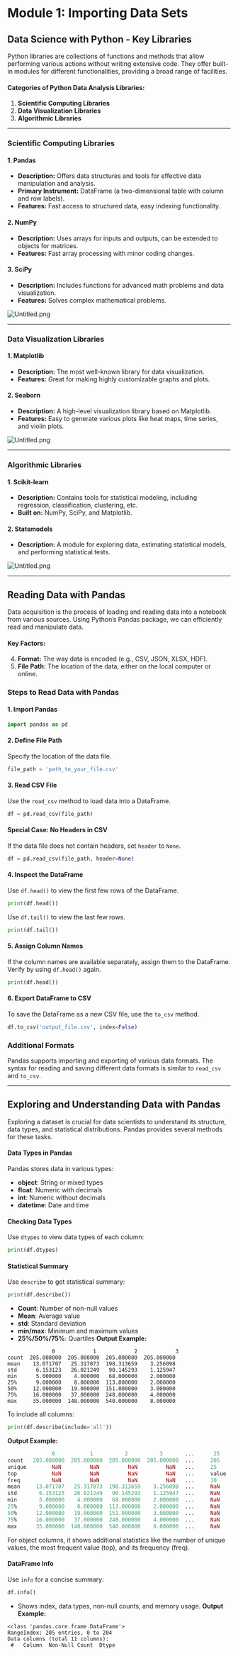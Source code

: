 

# Module 1: Importing Data Sets
## Data Science with Python - Key Libraries
Python libraries are collections of functions and methods that allow performing various actions without writing extensive code. They offer built-in modules for different functionalities, providing a broad range of facilities.
#### Categories of Python Data Analysis Libraries:
1. **Scientific Computing Libraries**
2. **Data Visualization Libraries**
3. **Algorithmic Libraries**

___
### Scientific Computing Libraries
#### 1. **Pandas**
- **Description:** Offers data structures and tools for effective data manipulation and analysis.
- **Primary Instrument:** DataFrame (a two-dimensional table with column and row labels).
- **Features:** Fast access to structured data, easy indexing functionality.
#### 2. **NumPy**
- **Description:** Uses arrays for inputs and outputs, can be extended to objects for matrices.
- **Features:** Fast array processing with minor coding changes.
#### 3. **SciPy**
- **Description:** Includes functions for advanced math problems and data visualization.
- **Features:** Solves complex mathematical problems.

![Untitled.png](https://prod-files-secure.s3.us-west-2.amazonaws.com/03e82b26-cccb-4906-bb56-adabcbdc0655/997ac361-58a8-4f04-bb0f-79fea4baa761/Untitled.png?X-Amz-Algorithm=AWS4-HMAC-SHA256&X-Amz-Content-Sha256=UNSIGNED-PAYLOAD&X-Amz-Credential=ASIAZI2LB466UXZCB6YT%2F20250206%2Fus-west-2%2Fs3%2Faws4_request&X-Amz-Date=20250206T231613Z&X-Amz-Expires=3600&X-Amz-Security-Token=IQoJb3JpZ2luX2VjEE8aCXVzLXdlc3QtMiJGMEQCIDh4ADlPJEcvHo777HLuYobA%2BzZfUHaP0YkWcsJHhMhIAiBMTdcgDlCJu0Y5llY1Ytdey6jebmUu7b6xQ4qy9ElJjSr%2FAwhoEAAaDDYzNzQyMzE4MzgwNSIMfylC5gNGKk7dEuJSKtwDoHLXckhcpMtidASX%2B8IqycAeDg1naRRHpl9e0%2F0%2BMSIdBG%2BHGa3A%2Bpbro8uHBleogmRbEX8MVsNo6qHgNISu5MiNY%2BXMtD9zKI%2Bs8g0byvr9JkNCCyNUPhO0rQdHIsxVpeiAXnADrqQ4A28zJdlBhFstdWaLnfmR%2FRJxk%2FfTQllOEn0VAh8SG%2BhfdzRzx8M80jcoAkqV4Upw8ZLMiCd27vTPbqiRjhGViZ4J06HzIxoktNdZNtYXKzV%2FnTJTMFju2dcNA9HaPgFHm059wI3pVCx5c%2FgkP8dSC4a9ppWxgffx%2BApT3daIxwrYcKJ8kX%2FFjkJz6UTj4a7qhbHF%2BVWhDbIYPlESBRPS%2FnURWvdnqZiiTjMYdu3jG%2BgHnRFt1%2BwT2Rz1y2N%2Fd%2B6DAgLS80r7iRgS5TK0heoa8qEiuJR8eb15oUCFknoKRhHZKZfr4uy5WEK07cQ6nk2Ce9lR6zw2Bs6MX6MzwYzkI8Jm67KNIz8rLEGv%2FwREgNbohEpjn5%2BqxbD5OVwErj4aES6ZN6Na5S5ZOS7gqpEx%2BC7HByLQkTb9iSBGLSKjMKI4QcFcRRg3twL20Mrj7q%2F9wece5qw1eVsrQPRsQZw7J%2F8YOEMyR9keI%2FLG0OjhXiwgb0cw3%2F2UvQY6pgEi1fnPzY8ZsNfjhIhy5WwEml93wyIwqoH5q%2FQVN1xo2lkmn1r0gRwhrk1CkxEmc3tJy%2BpMH4QyHUiHuFQXA22xGf5Twxar98y2AwfqbhhRYyDOWRA274wAYexucFDbgAKhIdWHWKNZtRaMIr%2B%2F0x%2F4DheN2OH7M%2Fe1Z9wZBzNvQ4Ddwuow9Dw2X02YRZc9T%2F2INphPYdLizi8CS%2B1daJUYiZH8vmvZ&X-Amz-Signature=3554a16cafb1521a9b4339fb32121d13fb50e0ea04089dd3988827942f1ae8a7&X-Amz-SignedHeaders=host&x-id=GetObject)
___
### Data Visualization Libraries
#### 1. **Matplotlib**
- **Description:** The most well-known library for data visualization.
- **Features:** Great for making highly customizable graphs and plots.
#### 2. **Seaborn**
- **Description:** A high-level visualization library based on Matplotlib.
- **Features:** Easy to generate various plots like heat maps, time series, and violin plots.

![Untitled.png](https://prod-files-secure.s3.us-west-2.amazonaws.com/03e82b26-cccb-4906-bb56-adabcbdc0655/733d1e42-5a53-4fd8-90c1-3d85254369a6/Untitled.png?X-Amz-Algorithm=AWS4-HMAC-SHA256&X-Amz-Content-Sha256=UNSIGNED-PAYLOAD&X-Amz-Credential=ASIAZI2LB4665E25HJQ3%2F20250206%2Fus-west-2%2Fs3%2Faws4_request&X-Amz-Date=20250206T231608Z&X-Amz-Expires=3600&X-Amz-Security-Token=IQoJb3JpZ2luX2VjEE8aCXVzLXdlc3QtMiJHMEUCIC2RseCqYu%2BJKeU3Z96aOsqGHQSdhSIztgAhJcDIzdTjAiEA6qp8QjJndONfpXZ6MHgu4D2D%2FlNb8JV2dJpnQ2eOsWsq%2FwMIaBAAGgw2Mzc0MjMxODM4MDUiDA%2FqvEM9kNCJRCp2UircA6i4SVBRNf%2FZE%2BzmIBgys5Ocfvy2R3tKkYJrNcW1WyUGoZEB92plRU4yIz6CM1hgKQQ%2FRp3wDoo4uym12HnxTGr1l4koORR0xTJnBJFTaoEurol2XPk2GA0emlFaITC8JfmDci440lgIdbrTnz3wcBLAoqI8rh7cvBnhvnDUF1P607t%2B9vnPKxNBm94ISZQcFg3RD46MinAOh9dvTAE2PXOihMMs7KWJgQfKTlyeFflzYXcvn2FQjy3u2pI7lcwCMpv%2Fno4ZYumV%2FdMROzyX%2Fx%2F4lTRi4XyYDZrQUfQzPjhdrOWzg3O8Kp7vMw3wWR8CwfXY1cxoRjIH3Iapb1NcOyjtXaUiV4AGIwzLtWpFwGi81aqilczwJGpm3B0AaIOuXg5bMxDrL0K2azghNBxzY9Sq8LgT8oViXzHP%2F%2BXlEaYTaoJhuNSk3JZ84D5OwMqZZCWBKGqlK7HpX%2Btl26nQ647XtjM1zhyr7asrXUrR0zQkDi5vj1sXVCT2zME9PC2DN7tLLNZjf%2Fa%2FfYacurJa7vaCt6fmAZJaczWo9xjIGYwBJBU90i0fQxjUfIUR0NFUldcgTVHz3VkJpgoe07X25FVw98Pc0rQqvsceIIBTJ1JbBOoUX6HFYH0DYYWOMKT9lL0GOqUBMV6F2tAkpGu7hFZ5c7tUkzca3PzMNKDtPUeVaTXd%2F3t7Ye9y87V8AECtn914sh6VRQQ1zBQSfFt3wYVyRmTpD4uJZ29C0jo5v2LKpeXKEzLRKYOrM%2BwFIHSCzDmohfg1p9DbzVw8Cy7GqBLSmi0cyWfr1zJbMwl1QUjLKQ3fCvUDjxvvf8ECTKm%2Bq7UhF9hF%2Bcow4o8W6R6EGEeCqXHuZpjOGzU%2F&X-Amz-Signature=b831bed0a5132e0ce7b05c73e758b983dff41fcff452afb62709e5efc697c6c3&X-Amz-SignedHeaders=host&x-id=GetObject)
___
### Algorithmic Libraries
#### 1. **Scikit-learn**
- **Description:** Contains tools for statistical modeling, including regression, classification, clustering, etc.
- **Built on:** NumPy, SciPy, and Matplotlib.
#### 2. **Statsmodels**
- **Description:** A module for exploring data, estimating statistical models, and performing statistical tests.

![Untitled.png](https://prod-files-secure.s3.us-west-2.amazonaws.com/03e82b26-cccb-4906-bb56-adabcbdc0655/c62885f5-417d-4179-834f-d68f8f2bdf39/Untitled.png?X-Amz-Algorithm=AWS4-HMAC-SHA256&X-Amz-Content-Sha256=UNSIGNED-PAYLOAD&X-Amz-Credential=ASIAZI2LB4665E25HJQ3%2F20250206%2Fus-west-2%2Fs3%2Faws4_request&X-Amz-Date=20250206T231608Z&X-Amz-Expires=3600&X-Amz-Security-Token=IQoJb3JpZ2luX2VjEE8aCXVzLXdlc3QtMiJHMEUCIC2RseCqYu%2BJKeU3Z96aOsqGHQSdhSIztgAhJcDIzdTjAiEA6qp8QjJndONfpXZ6MHgu4D2D%2FlNb8JV2dJpnQ2eOsWsq%2FwMIaBAAGgw2Mzc0MjMxODM4MDUiDA%2FqvEM9kNCJRCp2UircA6i4SVBRNf%2FZE%2BzmIBgys5Ocfvy2R3tKkYJrNcW1WyUGoZEB92plRU4yIz6CM1hgKQQ%2FRp3wDoo4uym12HnxTGr1l4koORR0xTJnBJFTaoEurol2XPk2GA0emlFaITC8JfmDci440lgIdbrTnz3wcBLAoqI8rh7cvBnhvnDUF1P607t%2B9vnPKxNBm94ISZQcFg3RD46MinAOh9dvTAE2PXOihMMs7KWJgQfKTlyeFflzYXcvn2FQjy3u2pI7lcwCMpv%2Fno4ZYumV%2FdMROzyX%2Fx%2F4lTRi4XyYDZrQUfQzPjhdrOWzg3O8Kp7vMw3wWR8CwfXY1cxoRjIH3Iapb1NcOyjtXaUiV4AGIwzLtWpFwGi81aqilczwJGpm3B0AaIOuXg5bMxDrL0K2azghNBxzY9Sq8LgT8oViXzHP%2F%2BXlEaYTaoJhuNSk3JZ84D5OwMqZZCWBKGqlK7HpX%2Btl26nQ647XtjM1zhyr7asrXUrR0zQkDi5vj1sXVCT2zME9PC2DN7tLLNZjf%2Fa%2FfYacurJa7vaCt6fmAZJaczWo9xjIGYwBJBU90i0fQxjUfIUR0NFUldcgTVHz3VkJpgoe07X25FVw98Pc0rQqvsceIIBTJ1JbBOoUX6HFYH0DYYWOMKT9lL0GOqUBMV6F2tAkpGu7hFZ5c7tUkzca3PzMNKDtPUeVaTXd%2F3t7Ye9y87V8AECtn914sh6VRQQ1zBQSfFt3wYVyRmTpD4uJZ29C0jo5v2LKpeXKEzLRKYOrM%2BwFIHSCzDmohfg1p9DbzVw8Cy7GqBLSmi0cyWfr1zJbMwl1QUjLKQ3fCvUDjxvvf8ECTKm%2Bq7UhF9hF%2Bcow4o8W6R6EGEeCqXHuZpjOGzU%2F&X-Amz-Signature=4b5528c84cc886875041d7148f259768b28caaac9689b2b131029594575e8a01&X-Amz-SignedHeaders=host&x-id=GetObject)
___
## Reading Data with Pandas
Data acquisition is the process of loading and reading data into a notebook from various sources. Using Python’s Pandas package, we can efficiently read and manipulate data.
#### Key Factors:
4. **Format:** The way data is encoded (e.g., CSV, JSON, XLSX, HDF).
5. **File Path:** The location of the data, either on the local computer or online.
### Steps to Read Data with Pandas
#### 1. **Import Pandas**
```python
import pandas as pd
```
#### 2. **Define File Path**
Specify the location of the data file.
```python
file_path = 'path_to_your_file.csv'
```
#### 3. **Read CSV File**
Use the `read_csv` method to load data into a DataFrame.
```python
df = pd.read_csv(file_path)
```
#### Special Case: No Headers in CSV
If the data file does not contain headers, set `header` to `None`.
```python
df = pd.read_csv(file_path, header=None)
```
#### 4. **Inspect the DataFrame**
Use `df.head()` to view the first few rows of the DataFrame.
```python
print(df.head())
```
Use `df.tail()` to view the last few rows.
```python
print(df.tail())
```
#### 5. **Assign Column Names**
If the column names are available separately, assign them to the DataFrame.
Verify by using `df.head()` again.
```python
print(df.head())
```
#### 6. **Export DataFrame to CSV**
To save the DataFrame as a new CSV file, use the `to_csv` method.
```python
df.to_csv('output_file.csv', index=False)
```
### Additional Formats
Pandas supports importing and exporting of various data formats. The syntax for reading and saving different data formats is similar to `read_csv` and `to_csv`.
___
## Exploring and Understanding Data with Pandas
Exploring a dataset is crucial for data scientists to understand its structure, data types, and statistical distributions. Pandas provides several methods for these tasks.
#### Data Types in Pandas
Pandas stores data in various types:
- **object**: String or mixed types
- **float**: Numeric with decimals
- **int**: Numeric without decimals
- **datetime**: Date and time
#### Checking Data Types
Use `dtypes` to view data types of each column:
```python
print(df.dtypes)
```
#### Statistical Summary
Use `describe` to get statistical summary:
```python
print(df.describe())
```
- **Count**: Number of non-null values
- **Mean**: Average value
- **std**: Standard deviation
- **min/max**: Minimum and maximum values
- **25%/50%/75%**: Quartiles
**Output Example:**
```plain text
              0            1            2            3
count  205.000000  205.000000  205.000000  205.000000
mean    13.071707   25.317073  198.313659    3.256098
std      6.153123   26.021249   90.145293    1.125947
min      5.000000    4.000000   68.000000    2.000000
25%      9.000000    8.000000  113.000000    2.000000
50%     12.000000   19.000000  151.000000    3.000000
75%     16.000000   37.000000  248.000000    4.000000
max     35.000000  148.000000  540.000000    8.000000
```
To include all columns:
```python
print(df.describe(include='all'))
```
**Output Example:**
```r
              0           1          2          3       ...      25       26       27
count   205.000000  205.000000  205.000000  205.000000  ...     205      205      205
unique        NaN         NaN         NaN         NaN   ...     25       25       25
top           NaN         NaN         NaN         NaN   ...     value    value    value
freq          NaN         NaN         NaN         NaN   ...     10       10       10
mean     13.071707   25.317073  198.313659    3.256098  ...     NaN      NaN      NaN
std       6.153123   26.021249   90.145293    1.125947  ...     NaN      NaN      NaN
min       5.000000    4.000000   68.000000    2.000000  ...     NaN      NaN      NaN
25%       9.000000    8.000000  113.000000    2.000000  ...     NaN      NaN      NaN
50%      12.000000   19.000000  151.000000    3.000000  ...     NaN      NaN      NaN
75%      16.000000   37.000000  248.000000    4.000000  ...     NaN      NaN      NaN
max      35.000000  148.000000  540.000000    8.000000  ...     NaN      NaN      NaN
```
For object columns, it shows additional statistics like the number of unique values, the most frequent value (top), and its frequency (freq).
#### DataFrame Info
Use `info` for a concise summary:
```python
df.info()
```
- Shows index, data types, non-null counts, and memory usage.
**Output Example:**
```less
<class 'pandas.core.frame.DataFrame'>
RangeIndex: 205 entries, 0 to 204
Data columns (total 11 columns):
 #   Column  Non-Null Count  Dtype
